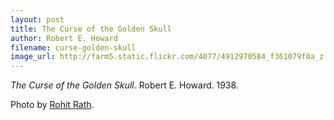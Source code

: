 ```yaml
---
layout: post
title: The Curse of the Golden Skull
author: Robert E. Howard
filename: curse-golden-skull
image_url: http://farm5.static.flickr.com/4077/4912970584_f361079f0a_z.jpg
---
```


_The Curse of the Golden Skull_.  Robert E. Howard.  1938.

Photo by [Rohit Rath](http://www.flickr.com/photos/rohitrath/4912970584/sizes/z/in/photostream/).